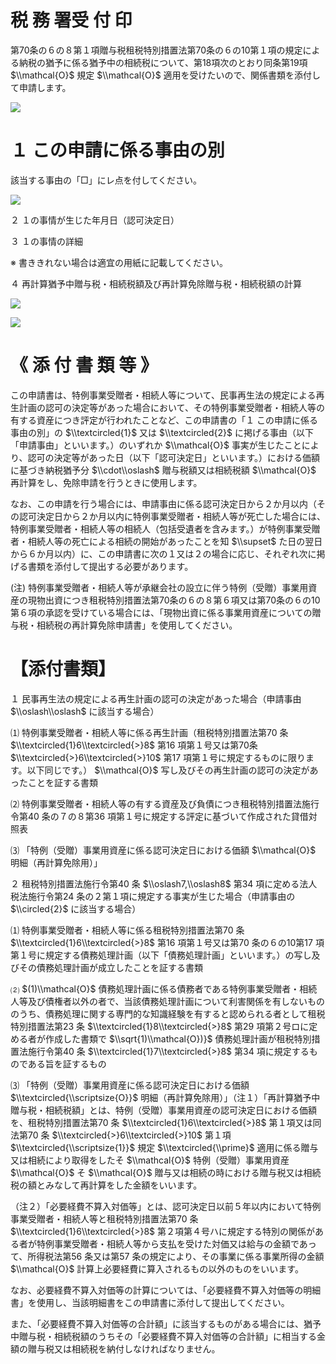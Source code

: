 # 税 務 署受 付 印

第70条の６の８第１項贈与税租税特別措置法第70条の６の10第１項の規定による納税の猶予に係る猶予中の相続税について、第18項次のとおり同条第19項 $\\mathcal{O}$ 規定 $\\mathcal{O}$ 適用を受けたいので、関係書類を添付して申請します。

![](https://www.nta.go.jp/tmp/4b1dc293-8a37-4639-baea-c7ba651ac476/images/07357b74fc338bbcca2695d1e1f944320c8adaef60b004753016999da498987d.jpg)

# １ この申請に係る事由の別

該当する事由の「□」にレ点を付してください。

![](https://www.nta.go.jp/tmp/4b1dc293-8a37-4639-baea-c7ba651ac476/images/021a6b4c3953f8c860a429a81f5e2bda99a2085ee055e42287c7a20fa24d51c3.jpg)

２ １の事情が生じた年月日（認可決定日）

３ １の事情の詳細

※ 書ききれない場合は適宜の用紙に記載してください。

４ 再計算猶予中贈与税・相続税額及び再計算免除贈与税・相続税額の計算

![](https://www.nta.go.jp/tmp/4b1dc293-8a37-4639-baea-c7ba651ac476/images/6b9d8b2ee49c7f6f18be4396fc341bc4fa299be9a064561cd7a7c36ef2041793.jpg)

![](https://www.nta.go.jp/tmp/4b1dc293-8a37-4639-baea-c7ba651ac476/images/4a2c7791d4403d9202b40bd5e120b51ff5bd03ab3443bf00a4b735d779baea4f.jpg)

# 《 添 付 書 類 等 》

この申請書は、特例事業受贈者・相続人等について、民事再生法の規定による再生計画の認可の決定等があった場合において、その特例事業受贈者・相続人等の有する資産につき評定が行われたことなど、この申請書の「１ この申請に係る事由の別」の $\\textcircled{1}$ 又は $\\textcircled{2}$ に掲げる事由（以下「申請事由」といいます。）のいずれか $\\mathcal{O}$ 事実が生じたことにより、認可の決定等があった日（以下「認可決定日」といいます。）における価額に基づき納税猶予分 $\\cdot\\oslash$ 贈与税額又は相続税額 $\\mathcal{O}$ 再計算をし、免除申請を行うときに使用します。

なお、この申請を行う場合には、申請事由に係る認可決定日から２か月以内（その認可決定日から２か月以内に特例事業受贈者・相続人等が死亡した場合には、特例事業受贈者・相続人等の相続人（包括受遺者を含みます。）が特例事業受贈者・相続人等の死亡による相続の開始があったことを知 $\\supset$ た日の翌日から６か月以内）に、この申請書に次の１又は２の場合に応じ、それぞれ次に掲げる書類を添付して提出する必要があります。

(注) 特例事業受贈者・相続人等が承継会社の設立に伴う特例（受贈）事業用資産の現物出資につき租税特別措置法第70条の６の８第６項又は第70条の６の10第６項の承認を受けている場合には、「現物出資に係る事業用資産についての贈与税・相続税の再計算免除申請書」を使用してください。

# 【添付書類】

１ 民事再生法の規定による再生計画の認可の決定があった場合（申請事由 $\\oslash\\oslash$ に該当する場合）

⑴ 特例事業受贈者・相続人等に係る再生計画（租税特別措置法第70 条 $\\textcircled{1}6\\textcircled{>}8$ 第16 項第１号又は第70条 $\\textcircled{>}6\\textcircled{>}10$ 第17 項第１号に規定するものに限ります。以下同じです。） $\\mathcal{O}$ 写し及びその再生計画の認可の決定があったことを証する書類

⑵ 特例事業受贈者・相続人等の有する資産及び負債につき租税特別措置法施行令第40 条の７の８第36 項第１号に規定する評定に基づいて作成された貸借対照表

⑶ 「特例（受贈）事業用資産に係る認可決定日における価額 $\\mathcal{O}$ 明細（再計算免除用）」

２ 租税特別措置法施行令第40 条 $\\oslash7,\\oslash8$ 第34 項に定める法人税法施行令第24 条の２第１項に規定する事実が生じた場合（申請事由の $\\circled{2}$ に該当する場合）

⑴ 特例事業受贈者・相続人等に係る租税特別措置法第70 条 $\\textcircled{1}6\\textcircled{>}8$ 第16 項第１号又は第70 条の６の10第17 項第１号に規定する債務処理計画（以下「債務処理計画」といいます。）の写し及びその債務処理計画が成立したことを証する書類

⑵ $(1)\\mathcal{O}$ 債務処理計画に係る債務者である特例事業受贈者・相続人等及び債権者以外の者で、当該債務処理計画について利害関係を有しないもののうち、債務処理に関する専門的な知識経験を有すると認められる者として租税特別措置法第23 条 $\\textcircled{1}8\\textcircled{>}8$ 第29 項第２号ロに定める者が作成した書類で $\\sqrt{1)\\mathcal{O})}$ 債務処理計画が租税特別措置法施行令第40 条 $\\textcircled{1}7\\textcircled{>}8$ 第34 項に規定するものである旨を証するもの

⑶ 「特例（受贈）事業用資産に係る認可決定日における価額 $\\textcircled{\\scriptsize{O}}$ 明細（再計算免除用）」（注１）「再計算猶予中贈与税・相続税額」とは、特例（受贈）事業用資産の認可決定日における価額を、租税特別措置法第70 条 $\\textcircled{1}6\\textcircled{>}8$ 第１項又は同法第70 条 $\\textcircled{>}6\\textcircled{>}10$ 第１項 $\\textcircled{\\scriptsize{1}}$ 規定 $\\textcircled{\\prime}$ 適用に係る贈与又は相続により取得をしたそ $\\mathcal{O}$ 特例（受贈）事業用資産 $\\mathcal{O}$ そ $\\mathcal{O}$ 贈与又は相続の時における贈与税又は相続税の額とみなして再計算をした金額をいいます。

（注２）「必要経費不算入対価等」とは、認可決定日以前５年以内において特例事業受贈者・相続人等と租税特別措置法第70 条 $\\textcircled{1}6\\textcircled{>}8$ 第２項第４号ハに規定する特別の関係がある者が特例事業受贈者・相続人等から支払を受けた対価又は給与の金額であって、所得税法第56 条又は第57 条の規定により、その事業に係る事業所得の金額 $\\mathcal{O}$ 計算上必要経費に算入されるもの以外のものをいいます。

なお、必要経費不算入対価等の計算については、「必要経費不算入対価等の明細書」を使用し、当該明細書をこの申請書に添付して提出してください。

また、「必要経費不算入対価等の合計額」に該当するものがある場合には、猶予中贈与税・相続税額のうちその「必要経費不算入対価等の合計額」に相当する金額の贈与税又は相続税を納付しなければなりません。